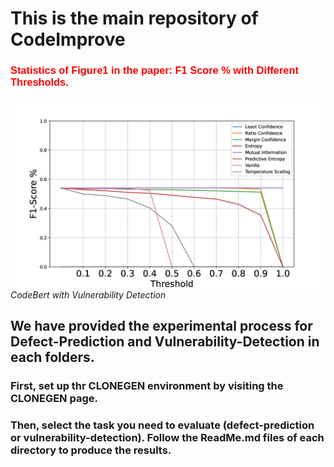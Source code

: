# This is the main repository of CodeImprove

<h3 style="color:#ff0000; font-family: 'Arial', sans-serif;">Statistics of Figure1 in the paper: F1 Score % with Different Thresholds.</h3>

![Descrition](https://github.com/CodeImprove/CodeImprove/blob/main/Images/VulCB.jpg)*CodeBert with Vulnerability Detection*

## We have provided the experimental process for Defect-Prediction and Vulnerability-Detection in each folders. 

### First, set up thr CLONEGEN environment by visiting the CLONEGEN page. 
### Then, select the task you need to evaluate (defect-prediction or vulnerability-detection). Follow the ReadMe.md files of each directory to produce the results. 

<!--
**CodeImprove/CodeImprove** is a ✨ _special_ ✨ repository because its `README.md` (this file) appears on your GitHub profile.

Here are some ideas to get you started:

- 🔭 I’m currently working on ...
- 🌱 I’m currently learning ...
- 👯 I’m looking to collaborate on ...
- 🤔 I’m looking for help with ...
- 💬 Ask me about ...
- 📫 How to reach me: ...
- 😄 Pronouns: ...
- ⚡ Fun fact: ...
-->
